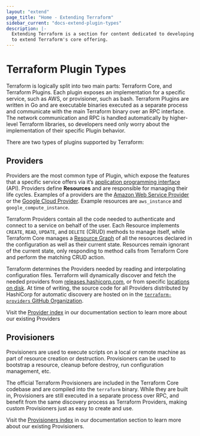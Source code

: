 ```yaml
---
layout: "extend"
page_title: "Home - Extending Terraform"
sidebar_current: "docs-extend-plugin-types"
description: |-
  Extending Terraform is a section for content dedicated to developing Plugins
  to extend Terraform's core offering.
---
```


# Terraform Plugin Types	

Terraform is logically split into two main parts: Terraform Core, and Terraform
Plugins. Each plugin exposes an implementation for a specific service, such as
AWS, or provisioner, such as bash. Terraform Plugins are written in Go and are
executable binaries executed as a separate process and communicate with the main
Terraform binary over an RPC interface. The network communication and RPC is
handled automatically by higher-level Terraform libraries, so developers need
only worry about the implementation of their specific Plugin behavior. 

There are two types of plugins supported by Terraform:

## Providers

Providers are the most common type of Plugin, which expose the features that a
specific service offers via it’s [application programming
interface](https://en.wikipedia.org/wiki/Application_programming_interface)
(API). Providers define **Resources** and are responsible for managing their
life cycles. Examples of a providers are the [Amazon Web Service
Provider](/docs/providers/aws/index.html) or the [Google Cloud
Provider](/docs/providers/google/index.html). Example resources are
`aws_instance` and `google_compute_instance`. 

Terraform Providers contain all the code needed to authenticate and connect to a
service on behalf of the user. Each Resource implements `CREATE`, `READ`,
`UPDATE`, and `DELETE` (CRUD) methods to manage itself, while Terraform Core
manages a [Resource Graph](/docs/internals/graph.html) of all the resources
declared in the configuration as well as their current state. Resources remain
ignorant of the current state, only responding to method calls from Terraform
Core and perform the matching CRUD action. 

Terraform determines the Providers needed by reading and interpolating
configuration files. Terraform will dynamically discover and fetch the needed
providers from [releases.hashicorp.com](https://releases.hashicorp.com), or from
specific [locations on disk](/docs/extend/how-terraform-works.html#discovery).
At time of writing, the source code for all Providers distributed by HashiCorp
for automatic discovery are hosted on in the
[`terraform-providers` GitHub
Organization](https://github.com/terraform-providers). 

Visit the [Provider index](/docs/providers/index.html) in our documentation
section to learn more about our existing Providers

## Provisioners

Provisioners are used to execute scripts on a local or remote machine as part of
resource creation or destruction. Provisioners can be used to bootstrap a
resource, cleanup before destroy, run configuration management, etc.

The official Terraform Provisioners are included in the Terraform Core codebase
and are compiled into the `terraform` binary. While they are built in,
Provisioners are still executed in a separate process over RPC, and benefit from
the same discovery process as Terraform Providers, making custom Provisioners
just as easy to create and use. 

Visit the [Provisioners index](/docs/provisioners/index.html) in our
documentation section to learn more about our existing Provisioners. 
